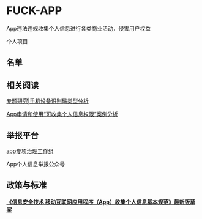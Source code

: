 # FUCK-APP

App违法违规收集个人信息进行各类商业活动，侵害用户权益

个人项目

## 名单



## 相关阅读

[专题研究|手机设备识别码类型分析](https://mp.weixin.qq.com/s/Ly8XIfKanX3bgeZLe0QyeA)

[App申请和使用“可收集个人信息权限”案例分析](https://mp.weixin.qq.com/s/PCzFKE2Aq5WnG0uxJwFPBw)

## 举报平台

[app专项治理工作组](http://pip.tc260.org.cn/)

App个人信息举报公众号

## 政策与标准

#### [《信息安全技术 移动互联网应用程序（App）收集个人信息基本规范》最新版草案](http://pip.tc260.org.cn/assets/wz/2019-10-25/8a9c0ab4-af01-4e13-aaab-ab63fa273612.pdf)

